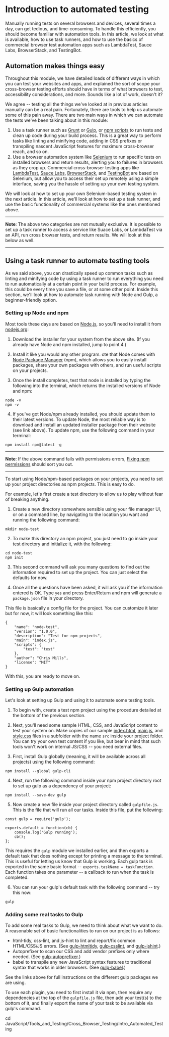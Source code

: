 # Introduction to automated testing

Manually running tests on several browsers and devices, several times a day, can get tedious, and time-consuming. To handle this efficiently, you should become familiar with automation tools. In this article, we look at what is available, how to use task runners, and how to use the basics of commercial browser test automation apps such as LambdaTest, Sauce Labs, BrowserStack, and TestingBot.

## Automation makes things easy

Throughout this module, we have detailed loads of different ways in which you can test your websites and apps, and explained the sort of scope your cross-browser testing efforts should have in terms of what browsers to test, accessibility considerations, and more. Sounds like a lot of work, doesn't it?

We agree -- testing all the things we've looked at in previous articles manually can be a real pain. Fortunately, there are tools to help us automate some of this pain away. There are two main ways in which we can automate the tests we've been talking about in this module:

1. Use a task runner such as [Grunt](https://gruntjs.com/) or [Gulp](https://gulpjs.com/), or [npm scripts](https://docs.npmjs.com/cli/v7/using-npm/scripts) to run tests and clean up code during your build process. This is a great way to perform tasks like linting and minifying code, adding in CSS prefixes or transpiling nascent JavaScript features for maximum cross-browser reach, and so on.
2. Use a browser automation system like [Selenium](https://www.selenium.dev/) to run specific tests on installed browsers and return results, alerting you to failures in browsers as they crop up. Commercial cross-browser testing apps like [LambdaTest](https://www.lambdatest.com/), [Sauce Labs](https://saucelabs.com/), [BrowserStack](https://www.browserstack.com/), and [TestingBot](https://testingbot.com/) are based on Selenium, but allow you to access their set up remotely using a simple interface, saving you the hassle of setting up your own testing system.

We will look at how to set up your own Selenium-based testing system in the next article. In this article, we'll look at how to set up a task runner, and use the basic functionality of commercial systems like the ones mentioned above.

<hr>

**Note**: The above two categories are not mutually exclusive. It is possible to set up a task runner to access a service like Suace Labs, or LambdaTest via an API, run cross browser tests, and return results. We will look at this below as well.

<hr>

## Using a task runner to automate testing tools

As we said above, you can drastically speed up common tasks such as linting and minifying code by using a task runner to run everything you need to run automatically at a certain point in your build process. For example, this could be every time you save a file, or at some other point. Inside this section, we'll look at how to automate task running with Node and Gulp, a beginner-friendly option.

### Setting up Node and npm

Most tools these days are based on [Node.js](https://developer.mozilla.org/en-US/docs/Glossary/Node.js), so you'll need to install it from [nodejs.org](https://nodejs.org/en/):

1. Download the installer for your system from the above site. (If you already have Node and npm installed, jump to point 4.)

2. Install it like you would any other program. ote that Node comes with [Node Package Manager](https://www.npmjs.com/) (npm), which allows you to easily install packages, share your own packages with others, and run useful scripts on your projects.

3. Once the install completes, test that node is installed by typing the following into the terminal, which returns the installed versions of Node and npm:
```
node -v
npm -v
```

4. If you've got Node/npm already installed, you should update them to their latest versions. To update Node, the most reliable way is to download and install an updated installer package from their website (see link above). To update npm, use the following command in your terminal:
```
npm install npm@latest -g
```

<hr>

**Note**: If the above command fails with permissions errors, [Fixing npm permissions](https://docs.npmjs.com/resolving-eacces-permissions-errors-when-installing-packages-globally) should sort you out.

<hr>

To start using Node/npm-based packages on your projects, you need to set up your project directories as npm projects. This is easy to do.

For example, let's first create a test directory to allow us to play without fear of breaking anything.

1. Create a new directory somewhere sensible using your file manager UI, or on a command line, by navigating to the location you want and running the following command:
```
mkdir node-test
```

2. To make this directory an npm project, you just need to go inside your test directory and initialize it, with the following:
```
cd node-test
npm init
```

3. This second command will ask you many questions to find out the information required to set up the project. You can just select the defaults for now.

4. Once all the questions have been asked, it will ask you if the information entered is OK. Type `yes` and press Enter/Return and npm will generate a `package.json` file in your directory.

This file is basically a config file for the project. You can customize it later but for now, it will look something like this:
```
{
    "name": "node-test",
    "version": "1.0.0",
    "description": "Test for npm projects",
    "main": "index.js",
    "scripts": {
        "test": "test"
    },
    "author": "Chris Mills",
    "license": "MIT"
}
```
With this, you are ready to move on.

### Setting up Gulp automation

Let's look at setting up Gulp and using it to automate some testing tools.

1. To begin with, create a test npm project using the procedure detailed at the bottom of the previous section.

2. Next, you'll need some sample HTML, CSS, and JavaScript content to test your system on. Make copies of our sample [index.html](), [main.js](), and [style.css]() files in a subfolder with the name `src` inside your project folder. You can try your own test content if you like, but bear in mind that such tools won't work on internal JS/CSS -- you need external files.

3. First, install Gulp globally (meaning, it will be available across all projects) using the following command:
```
npm install --global gulp-cli
```

4. Next, run the following command inside your npm project directory root to set up gulp as a dependency of your project:
```
npm install --save-dev gulp
```

5. Now create a new file inside your project directory called `gulpfile.js`. This is the file that will run all our tasks. Inside this file, put the following:
```
const gulp = require('gulp');

exports.default = function(cb) {
    console.log('Gulp running');
    cb();
};
```
This requires the `gulp` module we installed earlier, and then exports a default task that does nothing except for printing a message to the terminal. This is useful for letting us know that Gulp is working. Each gulp task is exported in the same basic format -- `exports.taskName = taskFunction`. Each function takes one parameter -- a callback to run when the task is completed.

6. You can run your gulp's default task with the following command -- try this now:
```
gulp
```

### Adding some real tasks to Gulp

To add some real tasks to Gulp, we need to think about what we want to do. A reasonable set of basic functionalities to run on our project is as follows:

* html-tidy, css-lint, and js-hint to lint and report/fix common HTML/CSS/JS errors. (See [gulp-htmltidy](https://www.npmjs.com/package/gulp-htmltidy), [gulp-csslint](https://www.npmjs.com/package/gulp-csslint), and [gulp-jshint](https://www.npmjs.com/package/gulp-jshint).)
* Autoprefixer to scan our CSS and add vendor prefixes only where needed. (See [gulp-autoprefixer](https://www.npmjs.com/package/gulp-autoprefixer).)
* babel to transpile any new JavaScript syntax features to traditional syntax that works in older browsers. (See [gulp-babel](https://www.npmjs.com/package/gulp-babel).)

See the links above for full instructions on the different gulp packages we are using.

To use each plugin, you need to first install it via npm, then require any dependencies at the top of the `gulpfile.js` file, then add your test(s) to the bottom of it, and finally export the name of your task to be available via gulp's command.











cd JavaScript/Tools_and_Testing/Cross_Browser_Testing/Intro_Automated_Testing